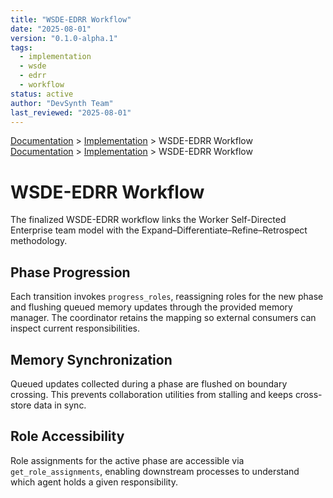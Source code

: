 ```yaml
---
title: "WSDE-EDRR Workflow"
date: "2025-08-01"
version: "0.1.0-alpha.1"
tags:
  - implementation
  - wsde
  - edrr
  - workflow
status: active
author: "DevSynth Team"
last_reviewed: "2025-08-01"
---
```

<div class="breadcrumbs">
<a href="../index.md">Documentation</a> &gt; <a href="index.md">Implementation</a> &gt; WSDE-EDRR Workflow
</div>

<div class="breadcrumbs">
<a href="../index.md">Documentation</a> &gt; <a href="index.md">Implementation</a> &gt; WSDE-EDRR Workflow
</div>

# WSDE-EDRR Workflow

The finalized WSDE-EDRR workflow links the Worker Self-Directed Enterprise team model with the Expand–Differentiate–Refine–Retrospect methodology.

## Phase Progression

Each transition invokes `progress_roles`, reassigning roles for the new phase and flushing queued memory updates through the provided memory manager. The coordinator retains the mapping so external consumers can inspect current responsibilities.

## Memory Synchronization

Queued updates collected during a phase are flushed on boundary crossing. This prevents collaboration utilities from stalling and keeps cross-store data in sync.

## Role Accessibility

Role assignments for the active phase are accessible via `get_role_assignments`, enabling downstream processes to understand which agent holds a given responsibility.

